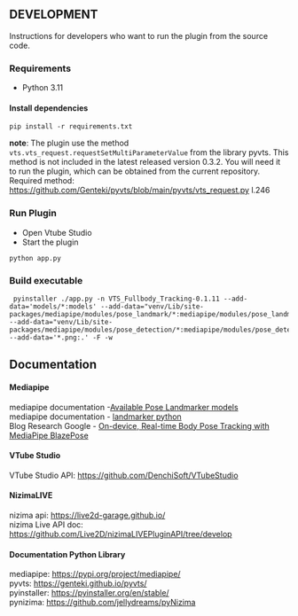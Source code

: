 ## DEVELOPMENT

Instructions for developers who want to run the plugin from the source code.

### Requirements

- Python 3.11

#### Install dependencies

```shell
pip install -r requirements.txt
```

**note**: The plugin use the method `vts.vts_request.requestSetMultiParameterValue` from the library pyvts. 
This method is not included in the latest released version 0.3.2. You will need it to run the plugin, which can be obtained from the current repository. Required method: https://github.com/Genteki/pyvts/blob/main/pyvts/vts_request.py l.246

### Run Plugin

- Open Vtube Studio
- Start the plugin

```shell
python app.py
```

### Build executable

```shell
 pyinstaller ./app.py -n VTS_Fullbody_Tracking-0.1.11 --add-data='models/*:models' --add-data="venv/Lib/site-packages/mediapipe/modules/pose_landmark/*:mediapipe/modules/pose_landmark" --add-data="venv/Lib/site-packages/mediapipe/modules/pose_detection/*:mediapipe/modules/pose_detection" --add-data='*.png:.' -F -w
```


## Documentation

#### Mediapipe
mediapipe documentation -[Available Pose Landmarker models](https://developers.google.com/mediapipe/solutions/vision/pose_landmarker/index#models)<br/>
mediapipe documentation - [landmarker python](https://developers.google.com/mediapipe/solutions/vision/pose_landmarker/python)<br/>
Blog Research Google - [On-device, Real-time Body Pose Tracking with MediaPipe BlazePose](https://blog.research.google/2020/08/on-device-real-time-body-pose-tracking.html)


#### VTube Studio

VTube Studio API: https://github.com/DenchiSoft/VTubeStudio

#### NizimaLIVE
nizima api: https://live2d-garage.github.io/<br/>
nizima Live API doc: https://github.com/Live2D/nizimaLIVEPluginAPI/tree/develop

#### Documentation Python Library
mediapipe: https://pypi.org/project/mediapipe/ <br/>
pyvts: https://genteki.github.io/pyvts/ <br/>
pyinstaller: https://pyinstaller.org/en/stable/ <br/>
pynizima: https://github.com/jellydreams/pyNizima